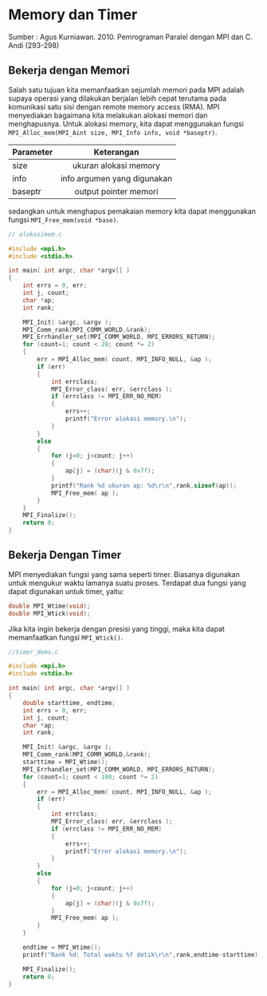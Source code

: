 # Memory dan Timer

Sumber : Agus Kurniawan. 2010. Pemrograman Paralel dengan MPI dan C. Andi (293-298)

## Bekerja dengan Memori

Salah satu tujuan kita memanfaatkan sejumlah memori pada MPI adalah supaya operasi yang dilakukan berjalan lebih cepat terutama pada komunikasi satu sisi dengan remote memory access (RMA). MPI menyediakan bagaimana kita melakukan alokasi memori dan menghapusnya. Untuk alokasi memory, kita dapat menggunakan fungsi ``MPI_Alloc_mem(MPI_Aint size, MPI_Info info, void *baseptr)``.

| Parameter | Keterangan  |
| ------------- |:-------------:|
|size|ukuran alokasi memory|
|info|info argumen yang digunakan|
|baseptr|output pointer memori|

sedangkan untuk menghapus pemakaian memory kita dapat menggunakan fungsi ``MPI_Free_mem(void *base)``.

```c++
// alokasimem.c

#include <mpi.h>
#include <stdio.h>

int main( int argc, char *argv[] )
{
    int errs = 0, err;
    int j, count;
    char *ap;
	int rank;

    MPI_Init( &argc, &argv );
	MPI_Comm_rank(MPI_COMM_WORLD,&rank);
    MPI_Errhandler_set(MPI_COMM_WORLD, MPI_ERRORS_RETURN);
    for (count=1; count < 20; count *= 2)
    {
        err = MPI_Alloc_mem( count, MPI_INFO_NULL, &ap );
        if (err) 
		{
            int errclass;
            MPI_Error_class( err, &errclass );
            if (errclass != MPI_ERR_NO_MEM) 
			{
                errs++;
                printf("Error alokasi memory.\n");
            }
        }
        else 
		{            
            for (j=0; j<count; j++) 
			{
                ap[j] = (char)(j & 0x7f);
            }
			printf("Rank %d ukuran ap: %d\r\n",rank,sizeof(ap));
            MPI_Free_mem( ap );
        }
    }
    MPI_Finalize();
    return 0;
}
```

## Bekerja Dengan Timer

MPI menyediakan fungsi yang sama seperti timer. Biasanya digunakan untuk mengukur waktu lamanya suatu proses. Terdapat dua fungsi yang dapat digunakan untuk timer, yaitu:
```c++
double MPI_Wtime(void);
double MPI_Wtick(void);
```
Jika kita ingin bekerja dengan presisi yang tinggi, maka kita dapat memanfaatkan fungsi ``MPI_Wtick()``.

```c++
//timer_demo.c

#include <mpi.h>
#include <stdio.h>

int main( int argc, char *argv[] )
{
	double starttime, endtime;
    int errs = 0, err;
    int j, count;
    char *ap;
	int rank;

    MPI_Init( &argc, &argv );
	MPI_Comm_rank(MPI_COMM_WORLD,&rank);
	starttime = MPI_Wtime();
    MPI_Errhandler_set(MPI_COMM_WORLD, MPI_ERRORS_RETURN);
    for (count=1; count < 100; count *= 2)
    {
        err = MPI_Alloc_mem( count, MPI_INFO_NULL, &ap );
        if (err) 
		{
            int errclass;
            MPI_Error_class( err, &errclass );
            if (errclass != MPI_ERR_NO_MEM) 
			{
                errs++;
                printf("Error alokasi memory.\n");
            }
        }
        else 
		{            
            for (j=0; j<count; j++) 
			{
                ap[j] = (char)(j & 0x7f);
            }
            MPI_Free_mem( ap );
        }
    }

	endtime = MPI_Wtime();
	printf("Rank %d: Total waktu %f detik\r\n",rank,endtime-starttime);

    MPI_Finalize();
    return 0;
}
```
